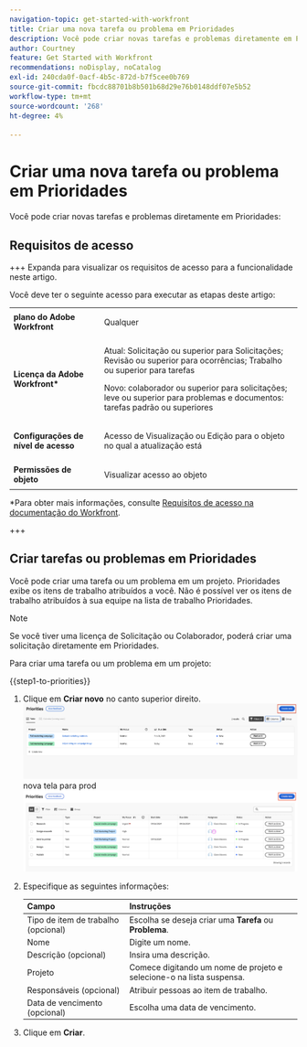 ```yaml
---
navigation-topic: get-started-with-workfront
title: Criar uma nova tarefa ou problema em Prioridades
description: Você pode criar novas tarefas e problemas diretamente em Prioridades.
author: Courtney
feature: Get Started with Workfront
recommendations: noDisplay, noCatalog
exl-id: 240cda0f-0acf-4b5c-872d-b7f5cee0b769
source-git-commit: fbcdc88701b8b501b68d29e76b0148ddf07e5b52
workflow-type: tm+mt
source-wordcount: '268'
ht-degree: 4%

---
```


# Criar uma nova tarefa ou problema em Prioridades

Você pode criar novas tarefas e problemas diretamente em Prioridades:

## Requisitos de acesso

+++ Expanda para visualizar os requisitos de acesso para a funcionalidade neste artigo.

Você deve ter o seguinte acesso para executar as etapas deste artigo:

<table style="table-layout:auto"> 
 <col> 
 </col> 
 <col> 
 </col> 
 <tbody> 
  <tr> 
   <td role="rowheader"><strong>plano do Adobe Workfront</strong></td> 
   <td> <p>Qualquer</p> </td> 
  </tr> 
  <tr> 
   <td role="rowheader"><strong>Licença da Adobe Workfront*</strong></td> 
   <td> 
   <p>Atual: Solicitação ou superior para Solicitações; Revisão ou superior para ocorrências; Trabalho ou superior para tarefas</p>
   <p>Novo: colaborador ou superior para solicitações; leve ou superior para problemas e documentos: tarefas padrão ou superiores</p> 
   </td> 
  </tr> 
  <tr> 
   <td role="rowheader"><strong>Configurações de nível de acesso</strong></td> 
   <td> <p>Acesso de Visualização ou Edição para o objeto no qual a atualização está</p></td> 
  </tr> 
  <tr> 
   <td role="rowheader"><strong>Permissões de objeto</strong></td> 
   <td> <p>Visualizar acesso ao objeto</p></td> 
  </tr> 
 </tbody> 
</table>

*Para obter mais informações, consulte [Requisitos de acesso na documentação do Workfront](/help/quicksilver/administration-and-setup/add-users/access-levels-and-object-permissions/access-level-requirements-in-documentation.md).

+++

## Criar tarefas ou problemas em Prioridades

Você pode criar uma tarefa ou um problema em um projeto. Prioridades exibe os itens de trabalho atribuídos a você. Não é possível ver os itens de trabalho atribuídos à sua equipe na lista de trabalho Prioridades.

>[!NOTE]
>
>Se você tiver uma licença de Solicitação ou Colaborador, poderá criar uma solicitação diretamente em Prioridades.

Para criar uma tarefa ou um problema em um projeto:

{{step1-to-priorities}}

1. Clique em **Criar novo** no canto superior direito.
   ![Criar novo](assets/create-new.png)
nova tela para prod ![Criar novo (produção)](assets/create-new--.png)
1. Especifique as seguintes informações:

   | Campo | Instruções |
   |---------------|-------------|
   | Tipo de item de trabalho (opcional) | Escolha se deseja criar uma **Tarefa** ou **Problema**. |
   | Nome | Digite um nome. |
   | Descrição (opcional) | Insira uma descrição. |
   | Projeto | Comece digitando um nome de projeto e selecione-o na lista suspensa. |
   | Responsáveis (opcional) | Atribuir pessoas ao item de trabalho. |
   | Data de vencimento (opcional) | Escolha uma data de vencimento. |

1. Clique em **Criar**.
